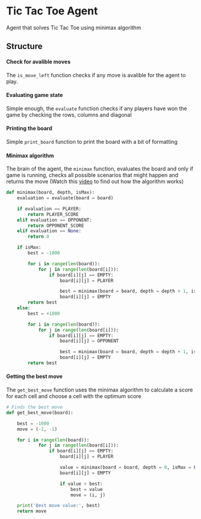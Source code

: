 # Tic Tac Toe Agent
Agent that solves Tic Tac Toe using minimax algorithm
## Structure
#### Check for avalible moves
The ```is_move_left``` function checks if any move is avalible for the agent to play.
#### Evaluating game state
Simple enough, the ```evaluate``` function checks if any players have won the game by checking the rows, columns and diagonal
#### Printing the board
Simple ```print_board``` function to print the board with a bit of formatting
#### Minimax algorithm
The brain of the agent, the ```minimax``` function, evaluates the board and only if game is running, checks all possible scenarios that might happen and returns the move (Watch this [video](https://www.youtube.com/watch?v=trKjYdBASyQ) to find out how the algorithm works)
```python
def minimax(board, depth, isMax):
    evaluation = evaluate(board = board)

    if evaluation == PLAYER:
        return PLAYER_SCORE
    elif evaluation == OPPONENT:
        return OPPONENT_SCORE
    elif evaluation == None:
        return 0

    if isMax:
        best = -1000

        for i in range(len(board)):
            for j in range(len(board[i])):
                if board[i][j] == EMPTY:
                    board[i][j] = PLAYER

                    best = minimax(board = board, depth = depth + 1, isMax = not isMax)
                    board[i][j] = EMPTY
        return best
    else:
        best = +1000

        for i in range(len(board)):
            for j in range(len(board[i])):
                if board[i][j] == EMPTY:
                    board[i][j] = OPPONENT

                    best = minimax(board = board, depth = depth + 1, isMax = not isMax)
                    board[i][j] = EMPTY
        return best
```
#### Getting the best move
The ```get_best_move``` function uses the minimax algorithm to calculate a score for each cell and choose a cell with the optimum score
```python
# Finds the best move
def get_best_move(board):

    best = -1000
    move = (-1, -1)

    for i in range(len(board)):
            for j in range(len(board[i])):
                if board[i][j] == EMPTY:
                    board[i][j] = PLAYER

                    value = minimax(board = board, depth = 0, isMax = False)
                    board[i][j] = EMPTY

                    if value > best:
                        best = value
                        move = (i, j)

    print('Best move value:', best)
    return move
```
